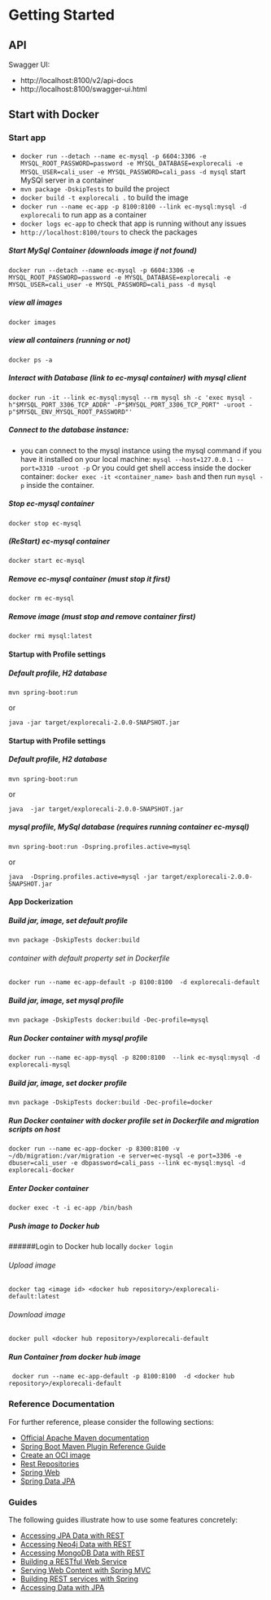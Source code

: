 # Getting Started

## API
Swagger UI:
* http://localhost:8100/v2/api-docs
* http://localhost:8100/swagger-ui.html


## Start with Docker

### Start app
* `docker run --detach --name ec-mysql -p 6604:3306 -e MYSQL_ROOT_PASSWORD=password -e MYSQL_DATABASE=explorecali -e MYSQL_USER=cali_user -e MYSQL_PASSWORD=cali_pass -d mysql` start MySQl server in a container
* `mvn package -DskipTests` to build the project
* `docker build -t explorecali .` to build the image
* `docker run --name ec-app -p 8100:8100 --link ec-mysql:mysql -d explorecali` to run app as a container
* `docker logs ec-app` to check that app is running without any issues
* `http://localhost:8100/tours` to check the packages

##### Start MySql Container (downloads image if not found)
``
docker run --detach --name ec-mysql -p 6604:3306 -e MYSQL_ROOT_PASSWORD=password -e MYSQL_DATABASE=explorecali -e MYSQL_USER=cali_user -e MYSQL_PASSWORD=cali_pass -d mysql
``

##### view all images
``
docker images
``

##### view all containers (running or not)
``
docker ps -a
``
##### Interact with Database (link to ec-mysql container) with mysql client
``
docker run -it --link ec-mysql:mysql --rm mysql sh -c 'exec mysql -h"$MYSQL_PORT_3306_TCP_ADDR" -P"$MYSQL_PORT_3306_TCP_PORT" -uroot -p"$MYSQL_ENV_MYSQL_ROOT_PASSWORD"'
``

##### Connect to the database instance:
* you can connect to the mysql instance using the mysql command if you have it installed on your local machine: `mysql --host=127.0.0.1 --port=3310 -uroot -p`
Or you could get shell access inside the docker container: `docker exec -it <container_name> bash` and then run `mysql -p` inside the container.

##### Stop ec-mysql container
``
docker stop ec-mysql
``
##### (ReStart) ec-mysql container
``
docker start ec-mysql
``
##### Remove ec-mysql container (must stop it first)
``
docker rm ec-mysql
``
##### Remove image (must stop and remove container first)
``
docker rmi mysql:latest
``
#### Startup with Profile settings
##### Default profile, H2 database
``
mvn spring-boot:run
``

or

``
java -jar target/explorecali-2.0.0-SNAPSHOT.jar
``
#### Startup with Profile settings
##### Default profile, H2 database
``
mvn spring-boot:run
``

or

``
java  -jar target/explorecali-2.0.0-SNAPSHOT.jar
``
##### mysql profile, MySql database (requires running container ec-mysql)
``
mvn spring-boot:run -Dspring.profiles.active=mysql
``

or

``
java  -Dspring.profiles.active=mysql -jar target/explorecali-2.0.0-SNAPSHOT.jar
``
#### App Dockerization

##### Build jar, image, set default profile
``
mvn package -DskipTests docker:build
``
###### container with default property set in Dockerfile
``
docker run --name ec-app-default -p 8100:8100  -d explorecali-default
``
##### Build jar, image, set mysql profile
``
mvn package -DskipTests docker:build -Dec-profile=mysql
``
##### Run Docker container with mysql profile
``
docker run --name ec-app-mysql -p 8200:8100  --link ec-mysql:mysql -d explorecali-mysql
``
##### Build jar, image, set docker profile
``
mvn package -DskipTests docker:build -Dec-profile=docker
``
##### Run Docker container with docker profile set in Dockerfile and migration scripts on host
``
docker run --name ec-app-docker -p 8300:8100 -v ~/db/migration:/var/migration -e server=ec-mysql -e port=3306 -e dbuser=cali_user -e dbpassword=cali_pass --link ec-mysql:mysql -d explorecali-docker
``
##### Enter Docker container
``
docker exec -t -i ec-app /bin/bash
``

##### Push image to Docker hub
######Login to Docker hub locally
``docker login``
###### Upload image
``
docker tag <image id> <docker hub repository>/explorecali-default:latest
``
###### Download image
``
docker pull <docker hub repository>/explorecali-default
``
##### Run Container from docker hub image
``
docker run --name ec-app-default -p 8100:8100  -d <docker hub repository>/explorecali-default``

### Reference Documentation

For further reference, please consider the following sections:

* [Official Apache Maven documentation](https://maven.apache.org/guides/index.html)
* [Spring Boot Maven Plugin Reference Guide](https://docs.spring.io/spring-boot/docs/2.4.3/maven-plugin/reference/html/)
* [Create an OCI image](https://docs.spring.io/spring-boot/docs/2.4.3/maven-plugin/reference/html/#build-image)
* [Rest Repositories](https://docs.spring.io/spring-boot/docs/2.4.3/reference/htmlsingle/#howto-use-exposing-spring-data-repositories-rest-endpoint)
* [Spring Web](https://docs.spring.io/spring-boot/docs/2.4.3/reference/htmlsingle/#boot-features-developing-web-applications)
* [Spring Data JPA](https://docs.spring.io/spring-boot/docs/2.4.3/reference/htmlsingle/#boot-features-jpa-and-spring-data)

### Guides

The following guides illustrate how to use some features concretely:

* [Accessing JPA Data with REST](https://spring.io/guides/gs/accessing-data-rest/)
* [Accessing Neo4j Data with REST](https://spring.io/guides/gs/accessing-neo4j-data-rest/)
* [Accessing MongoDB Data with REST](https://spring.io/guides/gs/accessing-mongodb-data-rest/)
* [Building a RESTful Web Service](https://spring.io/guides/gs/rest-service/)
* [Serving Web Content with Spring MVC](https://spring.io/guides/gs/serving-web-content/)
* [Building REST services with Spring](https://spring.io/guides/tutorials/bookmarks/)
* [Accessing Data with JPA](https://spring.io/guides/gs/accessing-data-jpa/)

